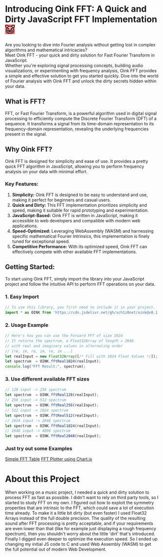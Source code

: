 


Introducing Oink FFT: A Quick and Dirty JavaScript FFT Implementation ![A funny pig is displayed, the Icon of OINK FFT](https://github.com/sch1z0net/sch1z0net.github.io/blob/main/oink_fft/favicon/favicon-32x32.png)
=====================================================================

Are you looking to dive into Fourier analysis without getting lost in complex algorithms and mathematical intricacies?  
Meet Oink FFT - your quick and dirty solution for Fast Fourier Transform in JavaScript.  
Whether you're exploring signal processing concepts, building audio visualizations, 
or experimenting with frequency analysis, Oink FFT provides a simple and effective solution 
to get you started quickly. Dive into the world of Fourier analysis with Oink FFT 
and unlock the dirty secrets hidden within your data.

What is FFT?
------------

FFT, or Fast Fourier Transform, is a powerful algorithm used in digital signal processing 
to efficiently compute the Discrete Fourier Transform (DFT) of a sequence. 
It transforms a signal from its time-domain representation to its frequency-domain representation, 
revealing the underlying frequencies present in the signal.

Why Oink FFT?
-------------

Oink FFT is designed for simplicity and ease of use. 
It provides a pretty quick FFT algorithm in JavaScript, 
allowing you to perform frequency analysis on your data with minimal effort.

### Key Features:

1.  **Simplicity:** Oink FFT is designed to be easy to understand and use, making it perfect for beginners and casual users.
2.  **Quick and Dirty:** This FFT implementation prioritizes simplicity and speed, making it suitable for rapid prototyping and experimentation.
3.  **JavaScript-Based:** Oink FFT is written in JavaScript, making it accessible to web developers and compatible with modern web applications.
4.  **Speed-Optimized:** Leveraging WebAssembly (WASM) and harnessing specific mathematical Fourier Intrinsics, this implementation is finely tuned for exceptional speed.
5.  **Competitive Performance:** With its optimized speed, Oink FFT can effectively compete with other available FFT implementations.

Getting Started:
----------------

To start using Oink FFT, simply import the library into your JavaScript project and follow the intuitive API to perform FFT operations on your data.

### 1. Easy Import

```javascript
// To use this library, you first need to include it in your project.
import * as OINK from 'https://cdn.jsdelivr.net/gh/sch1z0net/oink@v0.1.5-alpha/oink_fft.js';
```

### 2\. Usage Example

```javascript
// Here's how you can use the Forward FFT of size 1024
// It returns the spectrum, a Float32Array of length = 2048
// with real and imaginary values in alternating order
// [re, im, re, im, re, im ...]
let realInput = new Float32Array([/* Fill with 1024 Float Values */]);
let spectrum  = OINK.fftReal1024(realInput);
console.log("FFT Result:", spectrum);
```

### 3\. Use different available FFT sizes

```javascript
// 128 input -> 256 spectrum
let spectrum  = OINK.fftReal128(realInput);
// 256 input -> 512 spectrum
let spectrum  = OINK.fftReal256(realInput);
// 512 input -> 1024 spectrum
let spectrum  = OINK.fftReal512(realInput);
// 1024 input -> 2048 spectrum
let spectrum  = OINK.fftReal1024(realInput);
// 2048 input -> 4096 spectrum
let spectrum  = OINK.fftReal2048(realInput);
```

### Just try out some Examples

[Simple FFT Table](https://sch1z0net.github.io/oink_fft/examples/simple/) [FFT Plotter using Chart.js](https://sch1z0net.github.io/oink_fft/examples/plot/)

About this Project
==================

When working on a music project, I needed a quick and dirty solution to process FFT as fast as possible. 
I didn't want to rely on third party tools, so I started to study FFT on my own. 
I figured out how to exploit the symmetry properties that are intrinsic to the FFT, 
which could save a lot of execution time already. To make it a little bit dirty (but even faster) 
I used Float32 Arrays instead of the full double precision. 
The quality of the resulting sound after FFT processing is pretty acceptable, 
and if your requirements are even lower than that (like for example just displaying a rough frequency spectrum), 
then you shouldn't worry about the little 'dirt' that's introduced. 
Finally I digged even deeper to optimize the execution speed. 
So I ended up changing my initial JS code to C and used Web Assembly (WASM) to get the full potential out of modern Web Development.
